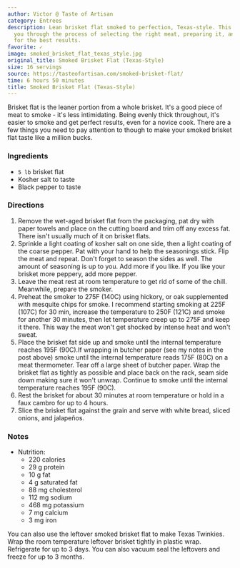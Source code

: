 ```yaml
---
author: Victor @ Taste of Artisan
category: Entrees
description: Lean brisket flat smoked to perfection, Texas-style. This recipe guides
  you through the process of selecting the right meat, preparing it, and smoking it
  for the best results.
favorite: ✓
image: smoked_brisket_flat_texas_style.jpg
original_title: Smoked Brisket Flat (Texas-Style)
size: 16 servings
source: https://tasteofartisan.com/smoked-brisket-flat/
time: 6 hours 50 minutes
title: Smoked Brisket Flat (Texas-Style)
---
```

Brisket flat is the leaner portion from a whole brisket. It's a good piece of meat to smoke - it's less intimidating. Being evenly thick throughout, it's easier to smoke and get perfect results, even for a novice cook. There are a few things you need to pay attention to though to make your smoked brisket flat taste like a million bucks.

### Ingredients

* `5 lb` brisket flat
* Kosher salt to taste
* Black pepper to taste

### Directions

1. Remove the wet-aged brisket flat from the packaging, pat dry with paper towels and place on the cutting board and trim off any excess fat. There isn't usually much of it on brisket flats.
2. Sprinkle a light coating of kosher salt on one side, then a light coating of the coarse pepper. Pat with your hand to help the seasonings stick. Flip the meat and repeat. Don't forget to season the sides as well. The amount of seasoning is up to you. Add more if you like. If you like your brisket more peppery, add more pepper.
3. Leave the meat rest at room temperature to get rid of some of the chill. Meanwhile, prepare the smoker.
4. Preheat the smoker to 275F (140C) using hickory, or oak supplemented with mesquite chips for smoke. I recommend starting smoking at 225F (107C) for 30 min, increase the temperature to 250F (121C) and smoke for another 30 minutes, then let temperature creep up to 275F and keep it there. This way the meat won't get shocked by intense heat and won't sweat.
5. Place the brisket fat side up and smoke until the internal temperature reaches 195F (90C).If wrapping in butcher paper (see my notes in the post above) smoke until the internal temperature reads 175F (80C) on a meat thermometer. Tear off a large sheet of butcher paper. Wrap the brisket flat as tightly as possible and place back on the rack, seam side down making sure it won't unwrap. Continue to smoke until the internal temperature reaches 195F (90C).
6. Rest the brisket for about 30 minutes at room temperature or hold in a faux cambro for up to 4 hours.
7. Slice the brisket flat against the grain and serve with white bread, sliced onions, and jalapeños.

### Notes

- Nutrition:
  - 220 calories
  - 29 g protein
  - 10 g fat
  - 4 g saturated fat
  - 88 mg cholesterol
  - 112 mg sodium
  - 468 mg potassium
  - 7 mg calcium
  - 3 mg iron

You can also use the leftover smoked brisket flat to make Texas Twinkies. Wrap the room temperature leftover brisket tightly in plastic wrap. Refrigerate for up to 3 days. You can also vacuum seal the leftovers and freeze for up to 3 months.